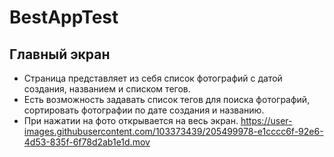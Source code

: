 # BestAppTest
## Главный экран
* Страница представляет из себя список фотографий с датой создания, названием и списком тегов. 
* Есть возможность задавать список тегов для поиска фотографий, сортировать фотографии по дате создания и названию. 
* При нажатии на фото открывается на весь экран.
https://user-images.githubusercontent.com/103373439/205499978-e1cccc6f-92e6-4d53-835f-6f78d2ab1e1d.mov
